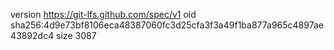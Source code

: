 version https://git-lfs.github.com/spec/v1
oid sha256:4d9e73bf8106eca48387060fc3d25cfa3f3a49f1ba877a965c4897ae43892dc4
size 3087
